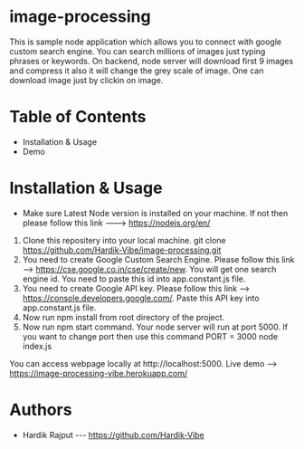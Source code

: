 # image-processing

This is sample node application which allows you to connect with google custom search engine. You can search millions of images just typing phrases or keywords. On backend, node server will download first 9 images and compress it also it will change the grey scale of image. One can download image just by clickin on image.

# Table of Contents
* Installation & Usage
* Demo


# Installation & Usage

* Make sure Latest Node version is installed on your machine. If not then please follow this link ---> https://nodejs.org/en/ 
1. Clone this repositery into your local machine. git clone https://github.com/Hardik-Vibe/image-processing.git
2. You need to create Google Custom Search Engine. Please follow this link --> https://cse.google.co.in/cse/create/new. You will get one search engine id. You need to paste this id into app.constant.js file.
3. You need to create Google API key. Please follow this link --> https://console.developers.google.com/. Paste this API key into app.constant.js file.
2. Now run npm install from root directory of the project.
3. Now run npm start command. Your node server will run at port 5000. If you want to change port then use this command PORT = 3000 node index.js

You can access webpage locally at http://localhost:5000. Live demo --> https://image-processing-vibe.herokuapp.com/

# Authors
* Hardik Rajput --- https://github.com/Hardik-Vibe
